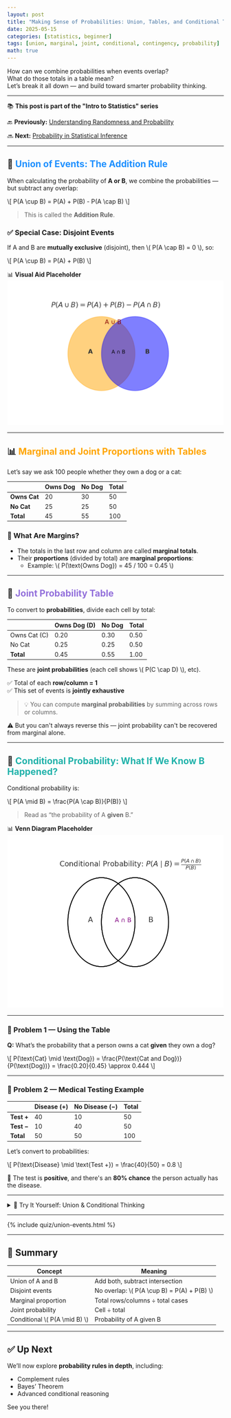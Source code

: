 ```yaml
---
layout: post
title: "Making Sense of Probabilities: Union, Tables, and Conditional Thinking"
date: 2025-05-15
categories: [statistics, beginner]
tags: [union, marginal, joint, conditional, contingency, probability]
math: true
---
```


How can we combine probabilities when events overlap?  
What do those totals in a table mean?  
Let’s break it all down — and build toward smarter probability thinking.

---

<div class="series-nav">
  <p>📚 <strong>This post is part of the "Intro to Statistics" series</strong></p>
  <p>🔙 <strong>Previously:</strong> <a href="/posts/randomness-and-probability/">Understanding Randomness and Probability</a></p>
  <p>🔜 <strong>Next:</strong> <a href="/posts/probability-inference/">Probability in Statistical Inference</a></p>
</div>

---

## 🔗 <span style="color:#1E90FF;">Union of Events: The Addition Rule</span>

When calculating the probability of **A or B**, we combine the probabilities — but subtract any overlap:

\\[
P(A \cup B) = P(A) + P(B) - P(A \cap B)
\\]

> This is called the **Addition Rule**.

### ✅ Special Case: Disjoint Events

If A and B are **mutually exclusive** (disjoint), then \\( P(A \cap B) = 0 \\), so:

\\[
P(A \cup B) = P(A) + P(B)
\\]

📊 **Visual Aid Placeholder**  
![Union of Events](../assets/images/venn_union_clear.png)


---

## 📊 <span style="color:#FFA500;">Marginal and Joint Proportions with Tables</span>

Let’s say we ask 100 people whether they own a dog or a cat:

|                 | Owns Dog | No Dog | Total |
|-----------------|----------|--------|-------|
| **Owns Cat**    |   20     |   30   |  50   |
| **No Cat**      |   25     |   25   |  50   |
| **Total**       |   45     |   55   | 100   |

### 🧩 What Are Margins?

- The totals in the last row and column are called **marginal totals**.
- Their **proportions** (divided by total) are **marginal proportions**:
  - Example: \\( P(\text{Owns Dog}) = 45 / 100 = 0.45 \\)

---

## 🔄 <span style="color:#9370DB;">Joint Probability Table</span>

To convert to **probabilities**, divide each cell by total:

|                 | Owns Dog (D) | No Dog | Total |
|-----------------|-------------|--------|-------|
| Owns Cat (C)    | 0.20         | 0.30   | 0.50  |
| No Cat          | 0.25         | 0.25   | 0.50  |
| **Total**       | 0.45         | 0.55   | 1.00  |

These are **joint probabilities** (each cell shows \\( P(C \cap D) \\), etc).

✅ Total of each **row/column = 1**  
✅ This set of events is **jointly exhaustive**

> 💡 You can compute **marginal probabilities** by summing across rows or columns.

⚠️ But you can't always reverse this — joint probability can't be recovered from marginal alone.

---

## 📌 <span style="color:#20B2AA;">Conditional Probability: What If We Know B Happened?</span>

Conditional probability is:

\\[
P(A \mid B) = \frac{P(A \cap B)}{P(B)}
\\]

> Read as “the probability of A **given** B.”

📊 **Venn Diagram Placeholder**  
![Conditional Probability Venn](../assets/images/conditional_probability_venn.png)

---

### 🧪 Problem 1 — Using the Table

**Q:** What’s the probability that a person owns a cat **given** they own a dog?

\\[
P(\text{Cat} \mid \text{Dog}) = \frac{P(\text{Cat and Dog})}{P(\text{Dog})} = \frac{0.20}{0.45} \approx 0.444
\\]

---

### 🧪 Problem 2 — Medical Testing Example

|               | Disease (+) | No Disease (−) | Total |
|---------------|-------------|----------------|--------|
| **Test +**    | 40          | 10             | 50     |
| **Test −**    | 10          | 40             | 50     |
| **Total**     | 50          | 50             | 100    |

Let’s convert to probabilities:

\\[
P(\text{Disease} \mid \text{Test +}) = \frac{40}{50} = 0.8
\\]

🧠 The test is **positive**, and there's an **80% chance** the person actually has the disease.

---

<details class="border rounded p-3 bg-light my-4">
  <summary class="fw-bold text-primary">🧠 Try It Yourself: Union & Conditional Thinking</summary>
  <div class="mt-2">

    <p><strong>Q1:</strong> If A and B are disjoint, what is 
    <span class="katex">\( P(A \cup B) \)</span>?</p>
    <details class="my-2">
      <summary><strong>💡 Show Answer</strong></summary>
      <p><span class="katex">\( P(A) + P(B) \)</span></p>
    </details>

    <p><strong>Q2:</strong> How do you compute a joint probability in a table?</p>
    <details class="my-2">
      <summary><strong>💡 Show Answer</strong></summary>
      <p>Divide each cell count by the grand total.</p>
    </details>

    <p><strong>Q3:</strong> What is <span class="katex">\( P(A \mid B) \)</span>?</p>
    <details class="my-2">
      <summary><strong>💡 Show Answer</strong></summary>
      <p><span class="katex">\( P(A \cap B) / P(B) \)</span></p>
    </details>

  </div>
</details>


---

{% include quiz/union-events.html %}

---
## 🧠 Summary

| Concept              | Meaning                                                |
|----------------------|--------------------------------------------------------|
| Union of A and B     | Add both, subtract intersection                       |
| Disjoint events      | No overlap: \\( P(A \cup B) = P(A) + P(B) \\)         |
| Marginal proportion  | Total rows/columns ÷ total cases                      |
| Joint probability    | Cell ÷ total                                           |
| Conditional \\( P(A \mid B) \\) | Probability of A given B                    |

---

## ✅ Up Next

We’ll now explore **probability rules in depth**, including:
- Complement rules  
- Bayes’ Theorem  
- Advanced conditional reasoning

See you there!
